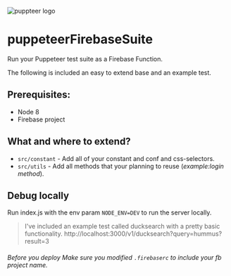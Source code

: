 ![puppteer logo](https://developers.google.com/web/tools/images/puppeteer.png)
# puppeteerFirebaseSuite
Run your Puppeteer test suite as a Firebase Function.

The following is included an easy to extend base and an example test.

Prerequisites:
-------------
* Node 8
* Firebase project


What and where to extend?
-------------
* `src/constant` - Add all of your constant and conf and css-selectors.
* `src/utils` - Add all methods that your planning to reuse (_example:login method_).


Debug locally
-------------
Run index.js with the env param `NODE_ENV=DEV` to run the server locally.


> I've included an example test called ducksearch with a pretty basic functionality.
http://localhost:3000/v1/ducksearch?query=hummus?result=3



###### Before you deploy Make sure you modified `.firebaserc` to include your fb project name. 


